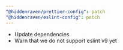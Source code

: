 ```yaml
---
"@hiddenraven/prettier-config": patch
"@hiddenraven/eslint-config": patch
---
```


* Update dependencies
* Warn that we do not support eslint v9 yet